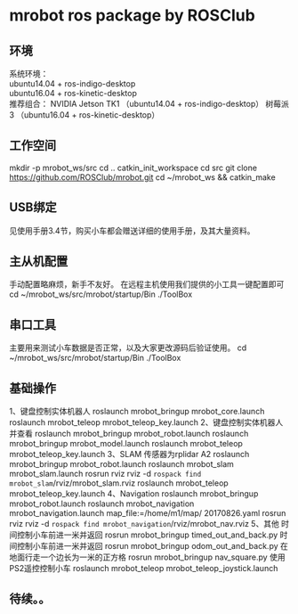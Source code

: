 # mrobot ros package by ROSClub
## 环境
系统环境：<br>
ubuntu14.04 + ros-indigo-desktop<br>
ubuntu16.04 + ros-kinetic-desktop<br>
推荐组合：
NVIDIA Jetson TK1 （ubuntu14.04 + ros-indigo-desktop）
树莓派3 （ubuntu16.04 + ros-kinetic-desktop）
## 工作空间
mkdir -p mrobot_ws/src
cd ..
catkin_init_workspace
cd src
git clone https://github.com/ROSClub/mrobot.git
cd ~/mrobot_ws && catkin_make
## USB绑定
见使用手册3.4节，购买小车都会赠送详细的使用手册，及其大量资料。
## 主从机配置
⼿动配置略麻烦，新⼿不友好。
在远程主机使⽤我们提供的⼩⼯具⼀键配置即可
cd ~/mrobot_ws/src/mrobot/startup/Bin
./ToolBox
## 串口工具
主要⽤来测试⼩⻋数据是否正常，以及⼤家更改源码后验证使⽤。
cd ~/mrobot_ws/src/mrobot/startup/Bin
./ToolBox
## 基础操作
1、键盘控制实体机器人
roslaunch mrobot_bringup mrobot_core.launch
roslaunch mrobot_teleop mrobot_teleop_key.launch
2、键盘控制实体机器人并查看
roslaunch mrobot_bringup mrobot_robot.launch
roslaunch mrobot_bringup mrobot_model.launch
roslaunch mrobot_teleop mrobot_teleop_key.launch
3、SLAM
传感器为rplidar A2
roslaunch mrobot_bringup mrobot_robot.launch
roslaunch mrobot_slam mrobot_slam.launch
rosrun rviz rviz -d `rospack find mrobot_slam`/rviz/mrobot_slam.rviz
roslaunch mrobot_teleop mrobot_teleop_key.launch
4、Navigation
roslaunch mrobot_bringup mrobot_robot.launch
roslaunch mrobot_navigation mrobot_navigation.launch map_file:=/home/m1/map/
20170826.yaml
rosrun rviz rviz -d `rospack find mrobot_navigation`/rviz/mrobot_nav.rviz
5、其他
时间控制⼩⻋前进⼀⽶并返回
rosrun mrobot_bringup timed_out_and_back.py
时间控制⼩⻋前进⼀⽶并返回
rosrun mrobot_bringup odom_out_and_back.py
在地⾯⾏⾛⼀个边⻓为⼀⽶的正⽅格
rosrun mrobot_bringup nav_square.py
使⽤PS2遥控控制⼩⻋
roslaunch mrobot_teleop mrobot_teleop_joystick.launch

## 待续。。
